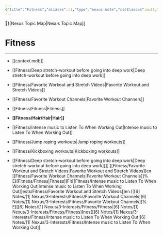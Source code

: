 ```yaml
---
{"title":"Fitness","aliases":[],"type":"nexus note","cssClasses":null,"publish":true,"dg-publish":true,"permalink":"/fitness/fitness/","dgPassFrontmatter":true,"created":"2023-08-09T20:32:17.488-07:00","updated":"2023-09-08T08:21:23.182-07:00"}
---
```



🔺[[Nexus Topic Map\|Nexus Topic Map]]

# Fitness
---



- [[context.mdb]]
- [[Fitness/Deep stretch-workout before going into deep work\|Deep stretch-workout before going into deep work]]
- [[Fitness/Favorite Workout and Stretch Videos\|Favorite Workout and Stretch Videos]]
- [[Fitness/Favorite Workout Channels\|Favorite Workout Channels]]
- [[Fitness/Fitness\|Fitness]]
- **[[Fitness/Hair/Hair\|Hair]]**
- [[Fitness/Intense music to Listen To When Working Out\|Intense music to Listen To When Working Out]]
- [[Fitness/Jump roping workouts\|Jump roping workouts]]
- [[Fitness/Kickboxing workouts\|Kickboxing workouts]]


- [[Fitness/Deep stretch-workout before going into deep work\|Deep stretch-workout before going into deep work]]]]
[[Fitness/Favorite Workout and Stretch Videos\|Favorite Workout and Stretch Videos]]en [[Fitness/Favorite Workout Channels\|Favorite Workout Channels]]% E[[Fitness/Fitness\|Fitness]]Fit[[Fitness/Intense music to Listen To When Working Out\|Intense music to Listen To When Working Out]]ests/Fitness/Favorite Workout and Stretch Videos]]en [[[6] Notes/[1] Nexus/3-Interests/Fitness/Favorite Workout Channels\|[6] Notes/[1] Nexus/3-Interests/Fitness/Favorite Workout Channels]]% E[[[6] Notes/[1] Nexus/3-Interests/Fitness/Fitness\|[6] Notes/[1] Nexus/3-Interests/Fitness/Fitness]]nes[[[6] Notes/[1] Nexus/3-Interests/Fitness/Intense music to Listen To When Working Out\|[6] Notes/[1] Nexus/3-Interests/Fitness/Intense music to Listen To When Working Out]]